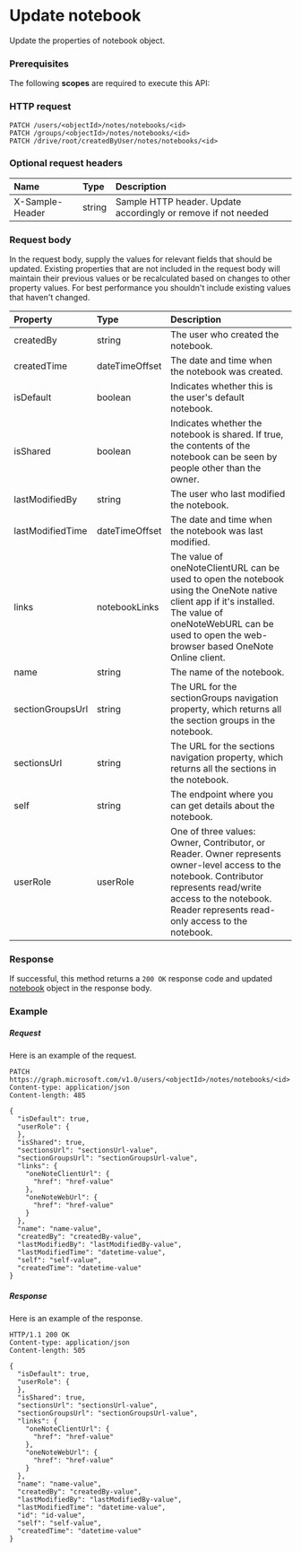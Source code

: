 # Update notebook

Update the properties of notebook object.
### Prerequisites
The following **scopes** are required to execute this API: 
### HTTP request
<!-- { "blockType": "ignored" } -->
```http
PATCH /users/<objectId>/notes/notebooks/<id>
PATCH /groups/<objectId>/notes/notebooks/<id>
PATCH /drive/root/createdByUser/notes/notebooks/<id>
```
### Optional request headers
| Name       | Type | Description|
|:-----------|:------|:----------|
| X-Sample-Header  | string  | Sample HTTP header. Update accordingly or remove if not needed|

### Request body
In the request body, supply the values for relevant fields that should be updated. Existing properties that are not included in the request body will maintain their previous values or be recalculated based on changes to other property values. For best performance you shouldn't include existing values that haven't changed.

| Property	   | Type	|Description|
|:---------------|:--------|:----------|
|createdBy|string|The user who created the notebook.|
|createdTime|dateTimeOffset|The date and time when the notebook was created.|
|isDefault|boolean|Indicates whether this is the user's default notebook.|
|isShared|boolean|Indicates whether the notebook is shared. If true, the contents of the notebook can be seen by people other than the owner.|
|lastModifiedBy|string|The user who last modified the notebook.|
|lastModifiedTime|dateTimeOffset|The date and time when the notebook was last modified.|
|links|notebookLinks|The value of oneNoteClientURL can be used to open the notebook using the OneNote native client app if it's installed. The value of oneNoteWebURL can be used to open the web-browser based OneNote Online client.|
|name|string|The name of the notebook.|
|sectionGroupsUrl|string|The URL for the sectionGroups navigation property, which returns all the section groups in the notebook.|
|sectionsUrl|string|The URL for the sections navigation property, which returns all the sections in the notebook.|
|self|string|The endpoint where you can get details about the notebook.|
|userRole|userRole|One of three values: Owner, Contributor, or Reader. Owner represents owner-level access to the notebook. Contributor represents read/write access to the notebook. Reader represents read-only access to the notebook.|

### Response
If successful, this method returns a `200 OK` response code and updated [notebook](../resources/notebook.md) object in the response body.
### Example
##### Request
Here is an example of the request.
<!-- {
  "blockType": "request",
  "name": "update_notebook"
}-->
```http
PATCH https://graph.microsoft.com/v1.0/users/<objectId>/notes/notebooks/<id>
Content-type: application/json
Content-length: 485

{
  "isDefault": true,
  "userRole": {
  },
  "isShared": true,
  "sectionsUrl": "sectionsUrl-value",
  "sectionGroupsUrl": "sectionGroupsUrl-value",
  "links": {
    "oneNoteClientUrl": {
      "href": "href-value"
    },
    "oneNoteWebUrl": {
      "href": "href-value"
    }
  },
  "name": "name-value",
  "createdBy": "createdBy-value",
  "lastModifiedBy": "lastModifiedBy-value",
  "lastModifiedTime": "datetime-value",
  "self": "self-value",
  "createdTime": "datetime-value"
}
```
##### Response
Here is an example of the response.
<!-- {
  "blockType": "response",
  "truncated": false,
  "@odata.type": "microsoft.graph.notebook"
} -->
```http
HTTP/1.1 200 OK
Content-type: application/json
Content-length: 505

{
  "isDefault": true,
  "userRole": {
  },
  "isShared": true,
  "sectionsUrl": "sectionsUrl-value",
  "sectionGroupsUrl": "sectionGroupsUrl-value",
  "links": {
    "oneNoteClientUrl": {
      "href": "href-value"
    },
    "oneNoteWebUrl": {
      "href": "href-value"
    }
  },
  "name": "name-value",
  "createdBy": "createdBy-value",
  "lastModifiedBy": "lastModifiedBy-value",
  "lastModifiedTime": "datetime-value",
  "id": "id-value",
  "self": "self-value",
  "createdTime": "datetime-value"
}
```

<!-- uuid: 8fcb5dbc-d5aa-4681-8e31-b001d5168d79
2015-10-25 14:57:30 UTC -->
<!-- {
  "type": "#page.annotation",
  "description": "Update notebook",
  "keywords": "",
  "section": "documentation",
  "tocPath": ""
}-->